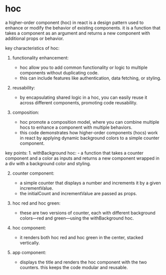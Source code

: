 # hoc

a higher-order component (hoc) in react is a design pattern used to enhance or modify the behavior of existing components.
it is a function that takes a component as an argument and returns a new component with additional props or behavior.

key characteristics of hoc:

1. functionality enhancement:

   - hoc allow you to add common functionality or logic to multiple components without duplicating code.
   - this can include features like authentication, data fetching, or styling.

2. reusability:

   - by encapsulating shared logic in a hoc, you can easily reuse it across different components, promoting code reusability.

3. composition:

   - hoc promote a composition model, where you can combine multiple hocs to enhance a component with multiple behaviors.
   - this code demonstrates how higher-order components (hocs) work in react by applying dynamic background colors to a simple counter component.

key points: 1. withBackground hoc: - a function that takes a counter component and a color as inputs and returns a new component wrapped in a div with a background color and styling.

2. counter component:

   - a simple counter that displays a number and increments it by a given incrementValue.
   - the initialCount and incrementValue are passed as props.

3. hoc red and hoc green:

   - these are two versions of counter, each with different background colors—red and green—using the withBackground hoc.

4. hoc component:

   - it renders both hoc red and hoc green in the center, stacked vertically.

5. app component:
   - displays the title and renders the hoc component with the two counters. this keeps the code modular and reusable.
